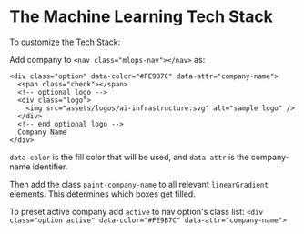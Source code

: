 # The Machine Learning Tech Stack

To customize the Tech Stack:

Add company to `<nav class="mlops-nav"></nav>` as:

```
<div class="option" data-color="#FE9B7C" data-attr="company-name">
  <span class="check"></span>
  <!-- optional logo -->
  <div class="logo">
    <img src="assets/logos/ai-infrastructure.svg" alt="sample logo" />
  </div>
  <!-- end optional logo -->
  Company Name
</div>
```

`data-color` is the fill color that will be used, and `data-attr` is the company-name identifier.

Then add the class `paint-company-name` to all relevant `linearGradient` elements. 
This determines which boxes get filled.

To preset active company add `active` to nav option's class list: `<div class="option active" data-color="#FE9B7C" data-attr="company-name">`